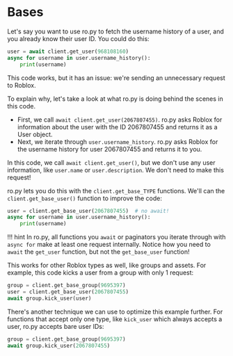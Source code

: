 # Bases
Let's say you want to use ro.py to fetch the username history of a user, and you already know their user ID. You could do this:
```py
user = await client.get_user(968108160)
async for username in user.username_history():
    print(username)
```
This code works, but it has an issue: we're sending an unnecessary request to Roblox.  

To explain why, let's take a look at what ro.py is doing behind the scenes in this code.
- First, we call `await client.get_user(2067807455)`. ro.py asks Roblox for information about the user with the ID 2067807455 and returns it as a User object.  
- Next, we iterate through `user.username_history`. ro.py asks Roblox for the username history for user 2067807455 and returns it to you.  

In this code, we call `await client.get_user()`, but we don't use any user information, like `user.name` or `user.description`. We don't need to make this request!  

ro.py lets you do this with the `client.get_base_TYPE` functions. We'll can  the `client.get_base_user()` function to improve the code:
```py
user = client.get_base_user(2067807455)  # no await!
async for username in user.username_history():
    print(username)
```

!!! hint
    In ro.py, all functions you `await` or paginators you iterate through with `async for` make at least one request internally. Notice how you need to `await` the `get_user` function, but not the `get_base_user` function!

This works for other Roblox types as well, like groups and assets. For example, this code kicks a user from a group with only 1 request:
```py
group = client.get_base_group(9695397)
user = client.get_base_user(2067807455)
await group.kick_user(user)
```

There's another technique we can use to optimize this example further. For functions that accept only one type, like `kick_user` which always accepts a user, ro.py accepts bare user IDs:
```py
group = client.get_base_group(9695397)
await group.kick_user(2067807455)
```


